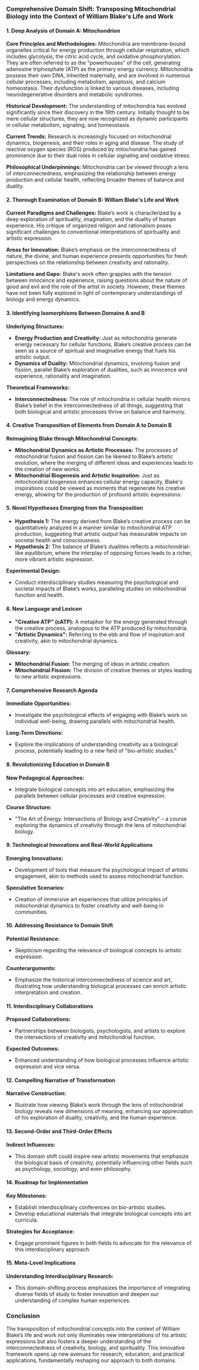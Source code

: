 ### Comprehensive Domain Shift: Transposing Mitochondrial Biology into the Context of William Blake's Life and Work

#### 1. Deep Analysis of Domain A: Mitochondrion

**Core Principles and Methodologies:**
Mitochondria are membrane-bound organelles critical for energy production through cellular respiration, which includes glycolysis, the citric acid cycle, and oxidative phosphorylation. They are often referred to as the "powerhouses" of the cell, generating adenosine triphosphate (ATP) as the primary energy currency. Mitochondria possess their own DNA, inherited maternally, and are involved in numerous cellular processes, including metabolism, apoptosis, and calcium homeostasis. Their dysfunction is linked to various diseases, including neurodegenerative disorders and metabolic syndromes.

**Historical Development:**
The understanding of mitochondria has evolved significantly since their discovery in the 19th century. Initially thought to be mere cellular structures, they are now recognized as dynamic participants in cellular metabolism, signaling, and homeostasis.

**Current Trends:**
Research is increasingly focused on mitochondrial dynamics, biogenesis, and their roles in aging and disease. The study of reactive oxygen species (ROS) produced by mitochondria has gained prominence due to their dual roles in cellular signaling and oxidative stress.

**Philosophical Underpinnings:**
Mitochondria can be viewed through a lens of interconnectedness, emphasizing the relationship between energy production and cellular health, reflecting broader themes of balance and duality.

#### 2. Thorough Examination of Domain B: William Blake's Life and Work

**Current Paradigms and Challenges:**
Blake’s work is characterized by a deep exploration of spirituality, imagination, and the duality of human experience. His critique of organized religion and rationalism poses significant challenges to conventional interpretations of spirituality and artistic expression.

**Areas for Innovation:**
Blake’s emphasis on the interconnectedness of nature, the divine, and human experience presents opportunities for fresh perspectives on the relationship between creativity and rationality.

**Limitations and Gaps:**
Blake's work often grapples with the tension between innocence and experience, raising questions about the nature of good and evil and the role of the artist in society. However, these themes have not been fully explored in light of contemporary understandings of biology and energy dynamics.

#### 3. Identifying Isomorphisms Between Domains A and B

**Underlying Structures:**
- **Energy Production and Creativity:** Just as mitochondria generate energy necessary for cellular functions, Blake’s creative process can be seen as a source of spiritual and imaginative energy that fuels his artistic output.
- **Dynamics of Duality:** Mitochondrial dynamics, involving fusion and fission, parallel Blake’s exploration of dualities, such as innocence and experience, rationality and imagination.

**Theoretical Frameworks:**
- **Interconnectedness:** The role of mitochondria in cellular health mirrors Blake’s belief in the interconnectedness of all things, suggesting that both biological and artistic processes thrive on balance and harmony.

#### 4. Creative Transposition of Elements from Domain A to Domain B

**Reimagining Blake through Mitochondrial Concepts:**
- **Mitochondrial Dynamics as Artistic Processes:** The processes of mitochondrial fusion and fission can be likened to Blake’s artistic evolution, where the merging of different ideas and experiences leads to the creation of new works.
- **Mitochondrial Biogenesis and Artistic Inspiration:** Just as mitochondrial biogenesis enhances cellular energy capacity, Blake's inspirations could be viewed as moments that regenerate his creative energy, allowing for the production of profound artistic expressions.

#### 5. Novel Hypotheses Emerging from the Transposition

- **Hypothesis 1:** The energy derived from Blake’s creative process can be quantitatively analyzed in a manner similar to mitochondrial ATP production, suggesting that artistic output has measurable impacts on societal health and consciousness.
- **Hypothesis 2:** The balance of Blake’s dualities reflects a mitochondrial-like equilibrium, where the interplay of opposing forces leads to a richer, more vibrant artistic expression.

**Experimental Design:**
- Conduct interdisciplinary studies measuring the psychological and societal impacts of Blake’s works, paralleling studies on mitochondrial function and health.

#### 6. New Language and Lexicon

- **"Creative ATP" (cATP):** A metaphor for the energy generated through the creative process, analogous to the ATP produced by mitochondria.
- **"Artistic Dynamics":** Referring to the ebb and flow of inspiration and creativity, akin to mitochondrial dynamics.

**Glossary:**
- **Mitochondrial Fusion:** The merging of ideas in artistic creation.
- **Mitochondrial Fission:** The division of creative themes or styles leading to new artistic expressions.

#### 7. Comprehensive Research Agenda

**Immediate Opportunities:**
- Investigate the psychological effects of engaging with Blake’s work on individual well-being, drawing parallels with mitochondrial health.

**Long-Term Directions:**
- Explore the implications of understanding creativity as a biological process, potentially leading to a new field of "bio-artistic studies."

#### 8. Revolutionizing Education in Domain B

**New Pedagogical Approaches:**
- Integrate biological concepts into art education, emphasizing the parallels between cellular processes and creative expression.

**Course Structure:**
- "The Art of Energy: Intersections of Biology and Creativity" – a course exploring the dynamics of creativity through the lens of mitochondrial biology.

#### 9. Technological Innovations and Real-World Applications

**Emerging Innovations:**
- Development of tools that measure the psychological impact of artistic engagement, akin to methods used to assess mitochondrial function.

**Speculative Scenarios:**
- Creation of immersive art experiences that utilize principles of mitochondrial dynamics to foster creativity and well-being in communities.

#### 10. Addressing Resistance to Domain Shift

**Potential Resistance:**
- Skepticism regarding the relevance of biological concepts to artistic expression.

**Counterarguments:**
- Emphasize the historical interconnectedness of science and art, illustrating how understanding biological processes can enrich artistic interpretation and creation.

#### 11. Interdisciplinary Collaborations

**Proposed Collaborations:**
- Partnerships between biologists, psychologists, and artists to explore the intersections of creativity and mitochondrial function.

**Expected Outcomes:**
- Enhanced understanding of how biological processes influence artistic expression and vice versa.

#### 12. Compelling Narrative of Transformation

**Narrative Construction:**
- Illustrate how viewing Blake’s work through the lens of mitochondrial biology reveals new dimensions of meaning, enhancing our appreciation of his exploration of duality, creativity, and the human experience.

#### 13. Second-Order and Third-Order Effects

**Indirect Influences:**
- This domain shift could inspire new artistic movements that emphasize the biological basis of creativity, potentially influencing other fields such as psychology, sociology, and even philosophy.

#### 14. Roadmap for Implementation

**Key Milestones:**
- Establish interdisciplinary conferences on bio-artistic studies.
- Develop educational materials that integrate biological concepts into art curricula.

**Strategies for Acceptance:**
- Engage prominent figures in both fields to advocate for the relevance of this interdisciplinary approach.

#### 15. Meta-Level Implications

**Understanding Interdisciplinary Research:**
- This domain-shifting process emphasizes the importance of integrating diverse fields of study to foster innovation and deepen our understanding of complex human experiences.

### Conclusion

The transposition of mitochondrial concepts into the context of William Blake’s life and work not only illuminates new interpretations of his artistic expressions but also fosters a deeper understanding of the interconnectedness of creativity, biology, and spirituality. This innovative framework opens up new avenues for research, education, and practical applications, fundamentally reshaping our approach to both domains.
